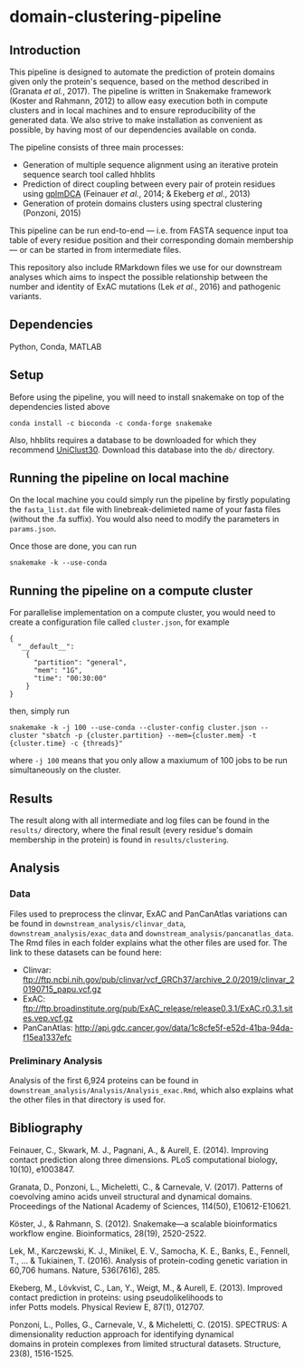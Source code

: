 # domain-clustering-pipeline

## Introduction
This pipeline is designed to automate the prediction of protein domains given only the protein's sequence, based on the method described in (Granata _et al._, 2017). The pipeline is written in Snakemake framework (Koster and Rahmann, 2012) to allow easy execution both in compute clusters and in local machines and to ensure reproducibility of the generated data. We also strive to make installation as convenient as possible, by having most of our dependencies available on conda. 

The pipeline consists of three main processes: 
- Generation of multiple sequence alignment using an iterative protein sequence search tool called hhblits   
- Prediction of direct coupling between every pair of protein residues using [gplmDCA](https://github.com/mskwark/gplmDCA) (Feinauer _et al._, 2014; & Ekeberg _et al._, 2013)
- Generation of protein domains clusters using spectral clustering (Ponzoni, 2015)

This pipeline can be run end-to-end — i.e. from FASTA sequence input toa table of every residue position and their corresponding domain membership — or can be started in from intermediate files. 

This repository also include RMarkdown files we use for our downstream analyses which aims to inspect the possible relationship between the number and identity of ExAC mutations (Lek _et al._, 2016) and pathogenic variants.  

## Dependencies
Python, Conda, MATLAB

## Setup
Before using the pipeline, you will need to install snakemake on top of the dependencies listed above
```
conda install -c bioconda -c conda-forge snakemake
```

Also, hhblits requires a database to be downloaded for which they recommend [UniClust30](https://uniclust.mmseqs.com/). Download this database into the `db/` directory.    

## Running the pipeline on local machine
On the local machine you could simply run the pipeline by firstly populating the `fasta_list.dat` file with linebreak-delimieted name of your fasta files (without the .fa suffix). You would also need to modify the parameters in `params.json`.

Once those are done, you can run 
```
snakemake -k --use-conda 
```

## Running the pipeline on a compute cluster
For parallelise implementation on a compute cluster, you would need to create a configuration file called `cluster.json`, for example
```
{
  "__default__":
    {
      "partition": "general",
      "mem": "1G",
      "time": "00:30:00"
    }
}          
```
then, simply run
```
snakemake -k -j 100 --use-conda --cluster-config cluster.json --cluster "sbatch -p {cluster.partition} --mem={cluster.mem} -t {cluster.time} -c {threads}"
```
where `-j 100` means that you only allow a maxiumum of 100 jobs to be run simultaneously on the cluster. 

## Results 
The result along with all intermediate and log files can be found in the `results/` directory, where the final result (every residue's domain membership in the protein) is found in `results/clustering`. 

## Analysis 
### Data
Files used to preprocess the clinvar, ExAC and PanCanAtlas variations can be found in `downstream_analysis/clinvar_data`, `downstream_analysis/exac_data` and `downstream_analysis/pancanatlas_data`. The Rmd files in each folder explains what the other files are used for. The link to these datasets can be found here: 
- Clinvar: ftp://ftp.ncbi.nih.gov/pub/clinvar/vcf_GRCh37/archive_2.0/2019/clinvar_20190715_papu.vcf.gz
- ExAC: ftp://ftp.broadinstitute.org/pub/ExAC_release/release0.3.1/ExAC.r0.3.1.sites.vep.vcf.gz
- PanCanAtlas: http://api.gdc.cancer.gov/data/1c8cfe5f-e52d-41ba-94da-f15ea1337efc

### Preliminary Analysis 
Analysis of the first 6,924 proteins can be found in `downstream_analysis/Analysis/Analysis_exac.Rmd`, which also explains what the other files in that directory is used for. 

<!-- ## Under Development 
- Analysis using PanCanAtlas
- Further methods validation using SIFT, PolyPhen, and GERP metrics
- Analysis using zero-inflated metrics
- Implement Conservation score for every mutation
- Implement sparsification for GN algorithm  -->

## Bibliography 
  Feinauer, C., Skwark, M. J., Pagnani, A., & Aurell, E. (2014). Improving contact prediction along three dimensions. PLoS computational
  biology, 10(10), e1003847.
  
  Granata, D., Ponzoni, L., Micheletti, C., & Carnevale, V. (2017). Patterns of coevolving amino acids unveil structural and dynamical 
  domains. Proceedings of the National Academy of Sciences, 114(50), E10612-E10621.
  
  Köster, J., & Rahmann, S. (2012). Snakemake—a scalable bioinformatics workflow engine. Bioinformatics, 28(19), 2520-2522.
  
  Lek, M., Karczewski, K. J., Minikel, E. V., Samocha, K. E., Banks, E., Fennell, T., ... & Tukiainen, T. (2016). Analysis of protein-coding 
  genetic variation in 60,706 humans. Nature, 536(7616), 285.
  
  Ekeberg, M., Lövkvist, C., Lan, Y., Weigt, M., & Aurell, E. (2013). Improved contact prediction in proteins: using pseudolikelihoods to   
  infer Potts models. Physical Review E, 87(1), 012707.
  
  Ponzoni, L., Polles, G., Carnevale, V., & Micheletti, C. (2015). SPECTRUS: A dimensionality reduction approach for identifying dynamical   
  domains in protein complexes from limited structural datasets. Structure, 23(8), 1516-1525.
  
